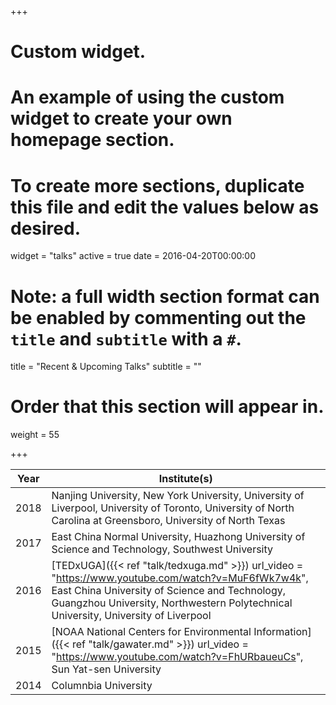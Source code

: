 +++
# Custom widget.
# An example of using the custom widget to create your own homepage section.
# To create more sections, duplicate this file and edit the values below as desired.
widget = "talks"
active = true
date = 2016-04-20T00:00:00

# Note: a full width section format can be enabled by commenting out the `title` and `subtitle` with a `#`.
title = "Recent & Upcoming Talks"
subtitle = ""

# Order that this section will appear in.
weight = 55



+++

Year|Institute(s)|
----|------|
2018|Nanjing University, New York University, University of Liverpool, University of Toronto, University of North Carolina at Greensboro, University of North Texas
2017|East China Normal University, Huazhong University of Science and Technology, Southwest University
2016|[TEDxUGA]({{< ref "talk/tedxuga.md" >}}) url_video = "https://www.youtube.com/watch?v=MuF6fWk7w4k", East China University of Science and Technology, Guangzhou University, Northwestern Polytechnical University, University of Liverpool
2015|[NOAA National Centers for Environmental Information]({{< ref "talk/gawater.md" >}}) url_video = "https://www.youtube.com/watch?v=FhURbaueuCs", Sun Yat-sen University
2014|Columnbia University
